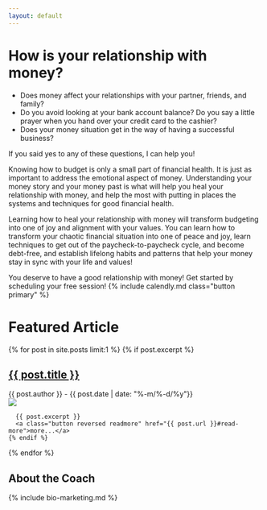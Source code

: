 ```yaml
---
layout: default
---
```


<!-- Main ask -->
<h1>How is your relationship with money?</h1>
<ul>
  <li>Does money affect your relationships with your partner, friends, and family?</li>
  <li>Do you avoid looking at your bank account balance? Do you say a little prayer when you hand over your credit card to the cashier?</li>
  <li>Does your money situation get in the way of having a successful business?</li>
</ul>

If you said yes to any of these questions, I can help you!

Knowing how to budget is only a small part of financial health. It is just as important to address the emotional aspect of money. Understanding your money story and your money past is what will help you heal your relationship with money, and help the most with putting in places the systems and techniques for good financial health.

Learning how to heal your relationship with money will transform budgeting into one of joy and alignment with your values. You can learn how to transform your chaotic financial situation into one of peace and joy, learn techniques to get out of the paycheck-to-paycheck cycle, and become debt-free, and establish lifelong habits and patterns that help your money stay in sync with your life and values!


You deserve to have a good relationship with money! Get started by scheduling your free session! {% include calendly.md class="button primary" %}

<h1>Featured Article</h1>
<article id="featured-post">
  {% for post in site.posts limit:1 %}
    {% if post.excerpt %}
      <h2><a href="{{ post.url }}">{{ post.title }}</a></h2>
      <summary class="byline">
        {{ post.author }} - 
        {{ post.date | date: "%-m/%-d/%y"}}
      </summary>
      <img class="featured-image" src="{{ site.url }}/assets/images/{{ post.img }}" />

      {{ post.excerpt }}
      <a class="button reversed readmore" href="{{ post.url }}#read-more">more...</a>
    {% endif %}
  {% endfor %}
</article>

<h2>About the Coach</h2>

{% include bio-marketing.md %}
